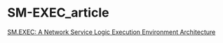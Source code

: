 # SM-EXEC_article
[SM.EXEC: A Network Service Logic Execution Environment Architecture](https://www.researchgate.net/publication/379564545_SMEXEC_A_Network_Service_Logic_Execution_Environment_Architecture)
